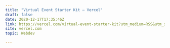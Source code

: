 ```yaml
---
title: "Virtual Event Starter Kit – Vercel"
draft: false
date: 2020-12-17T17:35:46Z
link: https://vercel.com/virtual-event-starter-kit?utm_medium=RSS&utm_source=hune
site: vercel.com
topic: Webdev  

---
```

